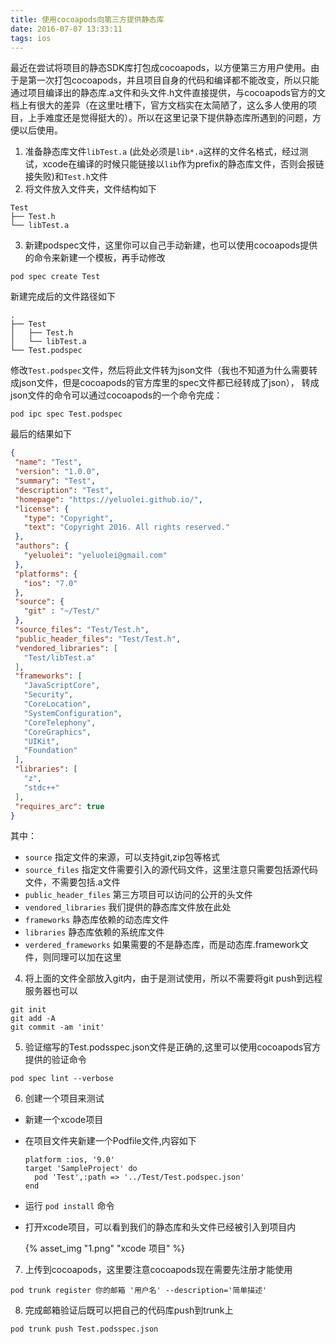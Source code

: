 ```yaml
---
title: 使用cocoapods向第三方提供静态库
date: 2016-07-07 13:33:11
tags: ios
---
```


最近在尝试将项目的静态SDK库打包成cocoapods，以方便第三方用户使用。由于是第一次打包cocoapods，并且项目自身的代码和编译都不能改变，所以只能通过项目编译出的静态库.a文件和头文件.h文件直接提供，与cocoapods官方的文档上有很大的差异（在这里吐槽下，官方文档实在太简陋了，这么多人使用的项目，上手难度还是觉得挺大的）。所以在这里记录下提供静态库所遇到的问题，方便以后使用。

1. 准备静态库文件`libTest.a` (此处必须是`lib*.a`这样的文件名格式，经过测试，xcode在编译的时候只能链接以`lib`作为prefix的静态库文件，否则会报链接失败)和`Test.h`文件
2. 将文件放入文件夹，文件结构如下

  ```
Test
├── Test.h
└── libTest.a
  ```
3. 新建podspec文件，这里你可以自己手动新建，也可以使用cocoapods提供的命令来新建一个模板，再手动修改
     
 ```
 pod spec create Test
 ```
 新建完成后的文件路径如下
 
 ```
.
├── Test
│   ├── Test.h
│   └── libTest.a
└── Test.podspec
 ```
 修改`Test.podspec`文件，然后将此文件转为json文件（我也不知道为什么需要转成json文件，但是cocoapods的官方库里的spec文件都已经转成了json）， 转成json文件的命令可以通过cocoapods的一个命令完成：
 
 ```
 pod ipc spec Test.podspec
 ```
 最后的结果如下
     
 ``` json
 {
  "name": "Test",
  "version": "1.0.0",
  "summary": "Test",
  "description": "Test",
  "homepage": "https://yeluolei.github.io/",
  "license": {
    "type": "Copyright",
    "text": "Copyright 2016. All rights reserved."
  },
  "authors": {
    "yeluolei": "yeluolei@gmail.com"
  },
  "platforms": {
    "ios": "7.0"
  },
  "source": {
    "git" : "~/Test/"
  },
  "source_files": "Test/Test.h",
  "public_header_files": "Test/Test.h",
  "vendored_libraries": [
    "Test/libTest.a"
  ],
  "frameworks": [
    "JavaScriptCore",
    "Security",
    "CoreLocation",
    "SystemConfiguration",
    "CoreTelephony",
    "CoreGraphics",
    "UIKit",
    "Foundation"
  ],
  "libraries": [
    "z",
    "stdc++"
  ],
  "requires_arc": true
}
 ```
 其中：
 * `source` 指定文件的来源，可以支持git,zip包等格式
 * `source_files` 指定文件需要引入的源代码文件，这里注意只需要包括源代码文件，不需要包括.a文件
 * `public_header_files` 第三方项目可以访问的公开的头文件
 * `vendored_libraries` 我们提供的静态库文件放在此处
 * `frameworks` 静态库依赖的动态库文件
 * `libraries` 静态库依赖的系统库文件
 * `verdered_frameworks` 如果需要的不是静态库，而是动态库.framework文件，则同理可以加在这里
 
4. 将上面的文件全部放入git内，由于是测试使用，所以不需要将git push到远程服务器也可以

 ```
 git init
 git add -A
 git commit -am 'init'
 ```

5. 验证缩写的Test.podsspec.json文件是正确的,这里可以使用cocoapods官方提供的验证命令

 ```
 pod spec lint --verbose
 ```

6. 创建一个项目来测试
 
 *  新建一个xcode项目
 *  在项目文件夹新建一个Podfile文件,内容如下
 
       ```
       platform :ios, '9.0'
       target 'SampleProject' do
         pod 'Test',:path => '../Test/Test.podspec.json'
       end
       ```
 *  运行 `pod install` 命令
 *  打开xcode项目，可以看到我们的静态库和头文件已经被引入到项目内
 
    {% asset_img "1.png" "xcode 项目" %}
  

7. 上传到cocoapods，这里要注意cocoapods现在需要先注册才能使用

 ```
 pod trunk register 你的邮箱 '用户名' --description='简单描述'
 ```

8. 完成邮箱验证后既可以把自己的代码库push到trunk上

 ```
 pod trunk push Test.podsspec.json
 ``` 
